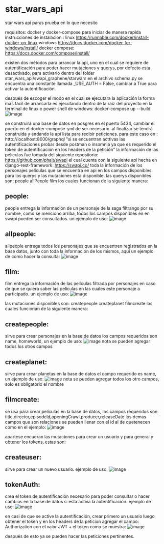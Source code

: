 # star_wars_api
star wars api paras prueba en  lo que necesito

requisitos:
docker y docker-compose para iniciar de manera rapida 
instrucciones de instalacion :
linux
https://runnable.com/docker/install-docker-on-linux
windows
https://docs.docker.com/docker-for-windows/install/
docker compose:
https://docs.docker.com/compose/install/

existen dos métodos para arrancar la api, uno en el cual se requiere de autentificación para poder hacer mutaciones y querys, por defecto esta desactivado, para activarlo dentro del folder star_wars_api/swapi_graphene/starwars en el archivo schema.py se encuentra una constante llamada _USE_AUTH = False, cambiar a True para activar la autentificación.

después de escoger el modo en el cual se ejecutara la aplicación la forma mas fácil de arrancarla es ejecutando dentro de la raíz del proyecto en la terminal de linux o power shell de windows:
docker-compose up --build
![image](https://user-images.githubusercontent.com/30030792/73417181-36a5c900-42e5-11ea-8ee9-2a7a4901f4bb.png)

se construirá una base de datos en posgres en el puerto 5434, cambiar el puerto en el docker-compose-yml de ser necesario.
al finalizar se tendrá construida y andando la api lista para recibir peticiones. para este caso en : http://localhost:8000/graphql "si se encuentran acttivas las autentificaciones probar desde postman o insomnia ya que es requerido el token de autentificación en los headers de la petición"
la información de las películas fue tomada del siguiente repositorio: https://github.com/phalt/swapi el cual cuenta con la siguiente api hecha en django-rest-framework :https://swapi.co/ toda la información de los personajes películas que se encuentra en api en los campos disponibles para los querys y las mutaciones esta disponible.
las querys disponibles son:
people
allPeople
film
los cuales funcionan de la siguiente manera:
## people:
people entrega la información de un personaje de la saga filtrango por su nombre, como se menciono arriba, todos los campos disponibles en en swapi pueden ser consultados.
un ejemplo de uso:
![image](https://user-images.githubusercontent.com/30030792/73417095-e7f82f00-42e4-11ea-97ae-7c154b2ce4bd.png)

## allpeople:
allpeople entrega todos los personajes que se encuentren registrados en la base datos, junto con toda la información de los mismos, aquí un ejemplo de como hacer la consulta:
![image](https://user-images.githubusercontent.com/30030792/73417344-c3e91d80-42e5-11ea-863f-de6d4a864fd2.png)

## film:

film entrega la información de las películas filtrada por personajes en caso de que se quiera saber las películas en las cuales este personaje a participado. un ejemplo de uso:
![image](https://user-images.githubusercontent.com/30030792/73417664-e6c80180-42e6-11ea-823c-8bb2188f793f.png)

las mutaciones disponibles son:
createpeople
createplanet
filmcreate
los cuales funcionan de la siguiente manera:
## createpeople:
sirve para crear personajes en la base de datos los campos requeridos son name, homeworld, un ejemplo de uso:
![image](https://user-images.githubusercontent.com/30030792/73417967-ea0fbd00-42e7-11ea-94d8-5788df4e9ee0.png)
 nota se pueden agregar todos los otros campos 
## createplanet:
sirve para crear planetas en la base de datos el campo requerido es name, un ejemplo de uso:
![image](https://user-images.githubusercontent.com/30030792/73418110-699d8c00-42e8-11ea-8ca3-d44e76e03a0b.png)
nota se pueden agregar todos los otro campos, solo es obligatorio el nombre
## filmcreate:
se usa para crear películas en la base de datos, los campos requeridos son: 
title,director,episodeId,openingCrawl,producer,releaseDate los demas campos que son relaciones se pueden llenar con el id al de quetenecen como en el ejemplo:
![image](https://user-images.githubusercontent.com/30030792/73418870-1e38ad00-42eb-11ea-887a-332490d21874.png)

apartese encueran las mutaciones para crear un usuario y para general y obtener los tokens, estas son:
## createuser:
sirve para crear un nuevo usuario. ejemplo de uso:
![image](https://user-images.githubusercontent.com/30030792/73419151-14fc1000-42ec-11ea-8f2e-fd2ac50ed40a.png)

## tokenAuth:
crea el token de autentificación necesario para poder consultar o hacer cambios en la base de datos si esta activa la autentificación. ejemplo de uso:
![image](https://user-images.githubusercontent.com/30030792/73419265-74f2b680-42ec-11ea-8d01-1725034c198c.png)

en casi de que se active la autentificación, crear primero un usuario luego obtener el token y en los headers de la peticion agregar el campo: Authorization con el valor JWT + el token como se muestra:
![image](https://user-images.githubusercontent.com/30030792/73419466-3ad5e480-42ed-11ea-9f84-795b9c7a4b3b.png)

después de esto ya se pueden hacer las peticiones pertinentes.
